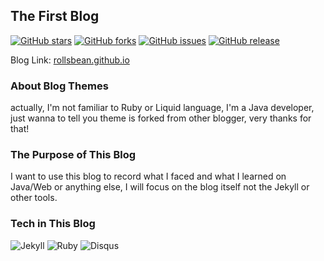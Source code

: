 ## The First Blog 
[![GitHub stars](https://img.shields.io/github/stars/RollsBean/rollsbean.github.io.svg)](https://github.com/RollsBean/rollsbean.github.com/stargazers)
[![GitHub forks](https://img.shields.io/github/forks/RollsBean/rollsbean.github.io.svg)](https://github.com/RollsBean/rollsbean.github.com/network)
[![GitHub issues](https://img.shields.io/github/issues/RollsBean/rollsbean.github.io.svg)](https://github.com/RollsBean/rollsbean.github.com/issues)
[![GitHub release](https://img.shields.io/github/release/RollsBean/rollsbean.github.io.svg)](https://github.com/RollsBean/rollsbean.github.com/releases)

Blog Link: [rollsbean.github.io](https://rollsbean.github.io)

### About Blog Themes

actually, I'm not familiar to Ruby or Liquid language, I'm a Java developer, just wanna to tell you theme is forked from 
other blogger, very thanks for that!

### The Purpose of This Blog

I want to use this blog to record what I faced and what I learned on Java/Web or anything else, I will focus on the blog
itself not the Jekyll or other tools.

### Tech in This Blog

![Jekyll](https://www.google.com.hk/url?sa=i&source=images&cd=&cad=rja&uact=8&ved=2ahUKEwjau9LqwNrcAhWEwFkKHVCyBRIQjRx6BAgBEAU&url=https%3A%2F%2Fdavewentzel.com%2Fcontent%2FJekyll%2F&psig=AOvVaw2F_-4eBDP4yCiB1A7HQPXL&ust=1533716334861861)
![Ruby](https://www.google.com.hk/url?sa=i&source=images&cd=&cad=rja&uact=8&ved=2ahUKEwi13vC9wdrcAhUFnlkKHdY0AhYQjRx6BAgBEAU&url=https%3A%2F%2Fblog.webhostpython.com%2Fruby-programming-hello-world-example%2F&psig=AOvVaw2v859RCD9NUbjtHuBDqhY9&ust=1533716495240706)
![Disqus](https://www.google.com.hk/url?sa=i&source=images&cd=&cad=rja&uact=8&ved=2ahUKEwjb5NLiwdrcAhWtuVkKHe0xBmEQjRx6BAgBEAU&url=http%3A%2F%2Fforeveryoungadult.com%2F2016%2F09%2F08%2Fdisqus-tips-and-tricks%2F&psig=AOvVaw1MZKCgIlZ3t_DusYy7tYv9&ust=1533716606559190)